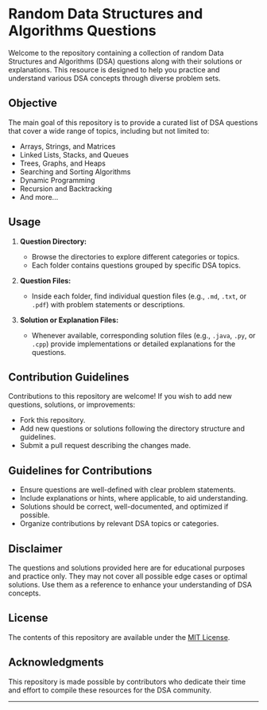 # Random Data Structures and Algorithms Questions

Welcome to the repository containing a collection of random Data Structures and Algorithms (DSA) questions along with their solutions or explanations. This resource is designed to help you practice and understand various DSA concepts through diverse problem sets.

## Objective
The main goal of this repository is to provide a curated list of DSA questions that cover a wide range of topics, including but not limited to:
- Arrays, Strings, and Matrices
- Linked Lists, Stacks, and Queues
- Trees, Graphs, and Heaps
- Searching and Sorting Algorithms
- Dynamic Programming
- Recursion and Backtracking
- And more...

## Usage
1. **Question Directory:**
    - Browse the directories to explore different categories or topics.
    - Each folder contains questions grouped by specific DSA topics.

2. **Question Files:**
    - Inside each folder, find individual question files (e.g., `.md`, `.txt`, or `.pdf`) with problem statements or descriptions.

3. **Solution or Explanation Files:**
    - Whenever available, corresponding solution files (e.g., `.java`, `.py`, or `.cpp`) provide implementations or detailed explanations for the questions.

## Contribution Guidelines
Contributions to this repository are welcome! If you wish to add new questions, solutions, or improvements:
- Fork this repository.
- Add new questions or solutions following the directory structure and guidelines.
- Submit a pull request describing the changes made.

## Guidelines for Contributions
- Ensure questions are well-defined with clear problem statements.
- Include explanations or hints, where applicable, to aid understanding.
- Solutions should be correct, well-documented, and optimized if possible.
- Organize contributions by relevant DSA topics or categories.

## Disclaimer
The questions and solutions provided here are for educational purposes and practice only. They may not cover all possible edge cases or optimal solutions. Use them as a reference to enhance your understanding of DSA concepts.

## License
The contents of this repository are available under the [MIT License](LICENSE).

## Acknowledgments
This repository is made possible by contributors who dedicate their time and effort to compile these resources for the DSA community.

---
